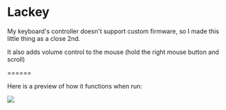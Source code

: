 Lackey
======

My keyboard's controller doesn't support custom firmware, so I made this little thing as a close 2nd.

It also adds volume control to the mouse (hold the right mouse button and scroll)

======

Here is a preview of how it functions when run:

![](http://i.imgur.com/gRo9mbS.png)
